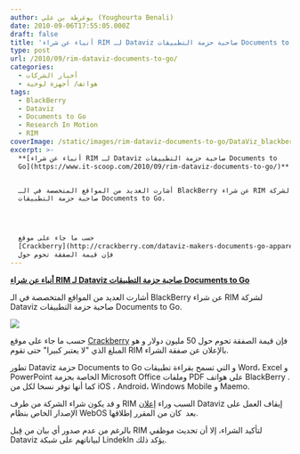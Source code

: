 ```yaml
---
author: يوغرطة بن علي (Youghourta Benali)
date: 2010-09-06T17:55:05.000Z
draft: false
title: 'أنباء عن شراء RIM لـ Dataviz صاحبة حزمة التطبيقات Documents to Go '
type: post
url: /2010/09/rim-dataviz-documents-to-go/
categories:
  - أخبار الشركات
  - هواتف/ أجهزة لوحية
tags:
  - BlackBerry
  - Dataviz
  - Documents to Go
  - Research In Motion
  - RIM
coverImage: /static/images/rim-dataviz-documents-to-go/DataViz_blackberry.jpg
excerpt: >-
  **[أنباء عن شراء RIM لـ Dataviz صاحبة حزمة التطبيقات Documents to
  Go](https://www.it-scoop.com/2010/09/rim-dataviz-documents-to-go/)**


  أشارت العديد من المواقع المتخصصة في الـ BlackBerry عن شراء RIM لشركة Dataviz
  صاحبة حزمة التطبيقات Documents to Go.




  حسب ما جاء على موقع
  [Crackberry](http://crackberry.com/dataviz-makers-documents-go-apparently-acquired-and-now-owned-research-motion)
  فإن قيمة الصفقة تحوم حول
---
```

**[أنباء عن شراء RIM لـ Dataviz صاحبة حزمة التطبيقات Documents to Go](https://www.it-scoop.com/2010/09/rim-dataviz-documents-to-go/)**

أشارت العديد من المواقع المتخصصة في الـ BlackBerry عن شراء RIM لشركة Dataviz صاحبة حزمة التطبيقات Documents to Go.

![](/static/images/rim-dataviz-documents-to-go/DataViz_blackberry.jpg)

حسب ما جاء على موقع [Crackberry](http://crackberry.com/dataviz-makers-documents-go-apparently-acquired-and-now-owned-research-motion) فإن قيمة الصفقة تحوم حول 50 مليون دولار و هو المبلغ الذي "لا يعتبر كبيرا" حتى تقوم RIM بالإعلان عن صفقة الشراء.

تطور Dataviz حزمة Documents to Go و التي تسمح بقراءة تطبيقات Word، Excel و PowerPoint الخاصة بحزمة Microsoft Office وملفات PDF على هواتف BlackBerry . كما أنها توفر نسخا لكل من iOS ، Android، Windows Mobile و Maemo.

و قد يكون شراء الشركة من طرف RIM السبب وراء [إعلان](http://www.dataviz.com/products/documentstogo/webos/technicalhurdles.html) Dataviz إيقاف العمل على الإصدار الخاص بنظام WebOS بعد  كان من المقرر إطلاقها.

بالرغم من عدم صدور أي بيان من قِبل RIM لتأكيد الشراء، إلا أن تحديث موظفي Dataviz لبياناتهم على شبكة LindekIn يؤكد ذلك.
